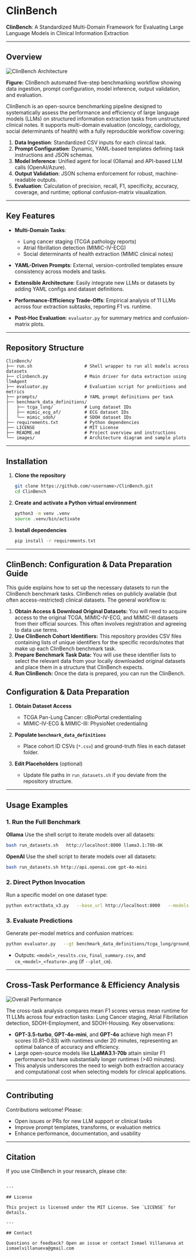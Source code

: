# ClinBench

**ClinBench**: A Standardized Multi-Domain Framework for Evaluating Large Language Models in Clinical Information Extraction

---

## Overview

![ClinBench Architecture](images/ClinBench.png)

**Figure:** ClinBench automated five-step benchmarking workflow showing data ingestion, prompt configuration, model inference, output validation, and evaluation.

ClinBench is an open-source benchmarking pipeline designed to systematically assess the performance and efficiency of large language models (LLMs) on structured information extraction tasks from unstructured clinical notes. It supports multi-domain evaluation (oncology, cardiology, social determinants of health) with a fully reproducible workflow covering:

1. **Data Ingestion**: Standardized CSV inputs for each clinical task.  
2. **Prompt Configuration**: Dynamic, YAML-based templates defining task instructions and JSON schemas.  
3. **Model Inference**: Unified agent for local (Ollama) and API-based LLM calls (OpenAI/Azure).  
4. **Output Validation**: JSON schema enforcement for robust, machine-readable outputs.  
5. **Evaluation**: Calculation of precision, recall, F1, specificity, accuracy, coverage, and runtime; optional confusion-matrix visualization.

---

## Key Features

- **Multi-Domain Tasks**:
  - Lung cancer staging (TCGA pathology reports)  
  - Atrial fibrillation detection (MIMIC-IV-ECG)  
  - Social determinants of health extraction (MIMIC clinical notes)

- **YAML-Driven Prompts**: External, version-controlled templates ensure consistency across models and tasks.  
- **Extensible Architecture**: Easily integrate new LLMs or datasets by adding YAML configs and dataset definitions.  
- **Performance-Efficiency Trade-Offs**: Empirical analysis of 11 LLMs across four extraction subtasks, reporting F1 vs. runtime.  
- **Post-Hoc Evaluation**: `evaluator.py` for summary metrics and confusion-matrix plots.

---

## Repository Structure
```
ClinBench/
├── run.sh                    # Shell wrapper to run all models across datasets
├── clinbench.py              # Main driver for data extraction using llmAgent
├── evaluator.py              # Evaluation script for predictions and metrics
├── prompts/                  # YAML prompt definitions per task
├── benchmark_data_definitions/
│   ├── tcga_lung/            # Lung dataset IDs
│   ├── mimic_ecg_af/         # ECG dataset IDs
│   └── mimic_sdoh/           # SDOH dataset IDs
├── requirements.txt          # Python dependencies
├── LICENSE                   # MIT License
├── README.md                 # Project overview and instructions
└── images/                   # Architecture diagram and sample plots
```

---

## Installation
1. **Clone the repository**
   ```bash
   git clone https://github.com/<username>/ClinBench.git
   cd ClinBench
   ```

2. **Create and activate a Python virtual environment**
   ```bash
   python3 -m venv .venv
   source .venv/bin/activate
   ```

3. **Install dependencies**
   ```bash
   pip install -r requirements.txt
   ```

---

## ClinBench: Configuration & Data Preparation Guide

This guide explains how to set up the necessary datasets to run the ClinBench benchmark tasks. ClinBench relies on publicly available (but often access-restricted) clinical datasets. The general workflow is:

1.  **Obtain Access & Download Original Datasets:** You will need to acquire access to the original TCGA, MIMIC-IV-ECG, and MIMIC-III datasets from their official sources. This often involves registration and agreeing to data use terms.
2.  **Use ClinBench Cohort Identifiers:** This repository provides CSV files containing lists of unique identifiers for the specific records/notes that make up each ClinBench benchmark task.
3.  **Prepare Benchmark Task Data:** You will use these identifier lists to select the relevant data from your locally downloaded original datasets and place them in a structure that ClinBench expects.
4.  **Run ClinBench:** Once the data is prepared, you can run the ClinBench.


## Configuration & Data Preparation

1. **Obtain Dataset Access**
   - TCGA Pan-Lung Cancer: cBioPortal credentialing  
   - MIMIC-IV-ECG & MIMIC-III: PhysioNet credentialing

2. **Populate `benchmark_data_definitions`**
   - Place cohort ID CSVs (`*.csv`) and ground-truth files in each dataset folder.

3. **Edit Placeholders** (optional)
   - Update file paths in `run_datasets.sh` if you deviate from the repository structure.

---

## Usage Examples

### 1. Run the Full Benchmark
**Ollama**
Use the shell script to iterate models over all datasets:
```bash
bash run_datasets.sh   http://localhost:8000 llama3.1:70b-8K
```

**OpenAI**
Use the shell script to iterate models over all datasets:
```bash
bash run_datasets.sh http://api.openai.com gpt-4o-mini
```

### 2. Direct Python Invocation
Run a specific model on one dataset type:
```bash
python extractData_v3.py   --base_url http://localhost:8000   --models llama3.1:70b-8K   --csv_file benchmark_data_definitions/tcga_lung/Lung_notes_id.csv   --prompts_yaml prompts/prompts.yaml   --results_path results/lung/   --dataset_type lung
```

### 3. Evaluate Predictions
Generate per-model metrics and confusion matrices:
```bash
python evaluator.py   --gt benchmark_data_definitions/tcga_lung/ground_truth_lung.csv   --preds_dir results/lung/   --out_dir eval/lung/   --features pT,pN,tumor_stage,histologic_diagnosis   --plot_cm
```

- Outputs: `<model>_results.csv`, `final_summary.csv`, and `cm_<model>_<feature>.png` (if `--plot_cm`).

---

## Cross-Task Performance & Efficiency Analysis

![Overall Performance](images/ClinBench_Overall_Performance.png)

The cross-task analysis compares mean F1 scores versus mean runtime for 11 LLMs across four extraction tasks: Lung Cancer staging, Atrial Fibrillation detection, SDOH-Employment, and SDOH-Housing. Key observations:
- **GPT-3.5-turbo**, **GPT-4o-mini**, and **GPT-4o** achieve high mean F1 scores (0.81–0.83) with runtimes under 20 minutes, representing an optimal balance of accuracy and efficiency.
- Large open-source models like **LLaMA3.1-70b** attain similar F1 performance but have substantially longer runtimes (>40 minutes).
- This analysis underscores the need to weigh both extraction accuracy and computational cost when selecting models for clinical applications.

---

## Contributing

Contributions welcome! Please:
- Open issues or PRs for new LLM support or clinical tasks
- Improve prompt templates, transforms, or evaluation metrics
- Enhance performance, documentation, and usability

---

## Citation

If you use ClinBench in your research, please cite:
```

---

## License

This project is licensed under the MIT License. See `LICENSE` for details.

---

## Contact

Questions or feedback? Open an issue or contact Ismael Villanueva at ismaelvillanueva@gmail.com

